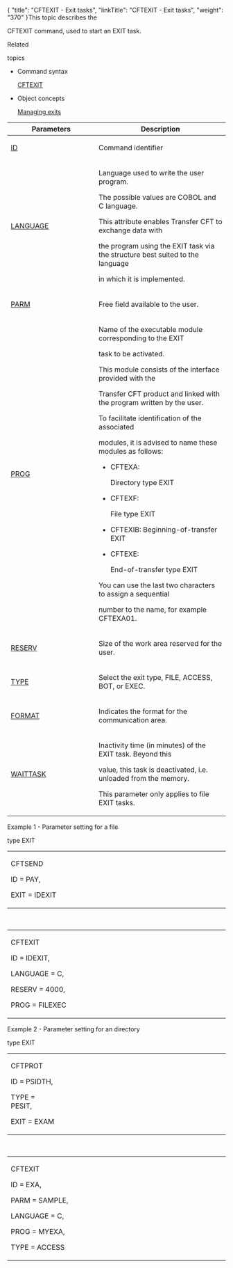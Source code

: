{
    "title": "CFTEXIT - Exit tasks",
    "linkTitle": "CFTEXIT - Exit tasks",
    "weight": "370"
}<span id="Activating_an_exit_command_line"></span>This topic describes the
CFTEXIT command, used to start an EXIT task.

Related
topics

-   Command syntax
    [CFTEXIT](../../../command_summary)
-   Object concepts
    [Managing exits](../../../../app_integration_intro/managing_exits)

<table data-cellspacing="0" width="90%">
<thead>
<tr class="header">
<th>Parameters</th>
<th>Description</th>
</tr>
</thead>
<tbody>
<tr class="odd" data-valign="top">
<td><p><a href="../../../command_summary/parameter_intro/id">ID</a></p></td>
<td width="59.777%"><p>Command identifier</p></td>
</tr>
<tr class="even" data-valign="top">
<td><p><a href="../../../command_summary/parameter_intro/language">LANGUAGE</a></p></td>
<td width="59.777%"><p>Language used to write the user program.</p>
<p>The possible values are COBOL and C language.</p>
<p>This attribute enables Transfer CFT to exchange data with
the program using the EXIT task via the structure best suited to the language
in which it is implemented.</p></td>
</tr>
<tr class="odd" data-valign="top">
<td><p><a href="../../../command_summary/parameter_intro/parm">PARM</a> </p></td>
<td width="59.777%"><p>Free field available to the user.</p></td>
</tr>
<tr class="even" data-valign="top">
<td><p><a href="../../../command_summary/parameter_intro/prog">PROG</a></p></td>
<td width="59.777%"><p>Name of the executable module corresponding to the EXIT
task to be activated.</p>
<p>This module consists of the interface provided with the
Transfer CFT product and linked with the program written by the user.</p>
<p>To facilitate identification of the associated
modules, it is advised to name these modules as follows:</p>
<ul>
<li>CFTEXA:
Directory type EXIT</li>
<li>CFTEXF:
File type EXIT</li>
<li><p>CFTEXIB: Beginning-of-transfer EXIT</p></li>
<li>CFTEXE:
End-of-transfer type EXIT</li>
</ul>
<p>You can use the last two characters to assign a sequential
number to the name, for example CFTEXA01.</p></td>
</tr>
<tr class="odd" data-valign="top">
<td><p><a href="../../../command_summary/parameter_intro/reserv">RESERV</a></p></td>
<td width="59.777%"><p>Size of the work area reserved for the user.</p></td>
</tr>
<tr class="even" data-valign="top">
<td><p><a href="../../../command_summary/parameter_intro/type">TYPE</a></p></td>
<td width="59.777%"><p>Select the exit type, FILE, ACCESS, BOT, or EXEC.</p></td>
</tr>
<tr class="odd" data-valign="top">
<td><p><a href="../../../command_summary/parameter_intro/format">FORMAT</a></p></td>
<td width="59.777%"><p>Indicates the format for the communication area.</p></td>
</tr>
<tr class="even" data-valign="top">
<td><p><a href="../../../command_summary/parameter_intro/waittask">WAITTASK</a></p></td>
<td width="59.777%"><p>Inactivity time (in minutes) of the EXIT task. Beyond this
value, this task is deactivated, i.e. unloaded from the memory.</p>
<p>This parameter only applies to file EXIT tasks.</p></td>
</tr>
</tbody>
</table>

Example 1 - Parameter setting for a file
type EXIT

<table data-cellspacing="0" width="90%">
<tbody>
<tr class="odd">
<td colspan="2" width="12%"><p>CFTSEND</p>
<p>ID = PAY,</p>
<p>EXIT = IDEXIT</p></td>
</tr>
</tbody>
</table>

 

<table data-cellspacing="0" width="90%">
<tbody>
<tr class="odd">
<td width="12%"><p>CFTEXIT</p>
<p>ID = IDEXIT,</p>
<p>LANGUAGE = C,</p>
<p>RESERV = 4000,</p>
<p>PROG = FILEXEC</p></td>
</tr>
</tbody>
</table>

Example 2 - Parameter setting for an directory
type EXIT

<table data-cellspacing="0" width="90%">
<tbody>
<tr class="odd">
<td width="12%"><p>CFTPROT</p>
<p>ID = PSIDTH,</p>
<p>TYPE = PESIT,</p>
<p>EXIT = EXAM</p></td>
<td width="66.656%"><p> </p></td>
</tr>
</tbody>
</table>

 

<table data-cellspacing="0" width="90%">
<tbody>
<tr class="odd">
<td width="12%"><p>CFTEXIT</p>
<p>ID = EXA,</p>
<p>PARM = SAMPLE,</p>
<p>LANGUAGE = C,</p>
<p>PROG = MYEXA,</p>
<p>TYPE = ACCESS</p></td>
</tr>
</tbody>
</table>
